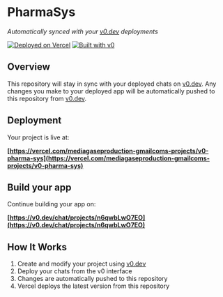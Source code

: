# PharmaSys

*Automatically synced with your [v0.dev](https://v0.dev) deployments*

[![Deployed on Vercel](https://img.shields.io/badge/Deployed%20on-Vercel-black?style=for-the-badge&logo=vercel)](https://vercel.com/mediagaseproduction-gmailcoms-projects/v0-pharma-sys)
[![Built with v0](https://img.shields.io/badge/Built%20with-v0.dev-black?style=for-the-badge)](https://v0.dev/chat/projects/n6qwbLwO7EO)

## Overview

This repository will stay in sync with your deployed chats on [v0.dev](https://v0.dev).
Any changes you make to your deployed app will be automatically pushed to this repository from [v0.dev](https://v0.dev).

## Deployment

Your project is live at:

**[https://vercel.com/mediagaseproduction-gmailcoms-projects/v0-pharma-sys](https://vercel.com/mediagaseproduction-gmailcoms-projects/v0-pharma-sys)**

## Build your app

Continue building your app on:

**[https://v0.dev/chat/projects/n6qwbLwO7EO](https://v0.dev/chat/projects/n6qwbLwO7EO)**

## How It Works

1. Create and modify your project using [v0.dev](https://v0.dev)
2. Deploy your chats from the v0 interface
3. Changes are automatically pushed to this repository
4. Vercel deploys the latest version from this repository